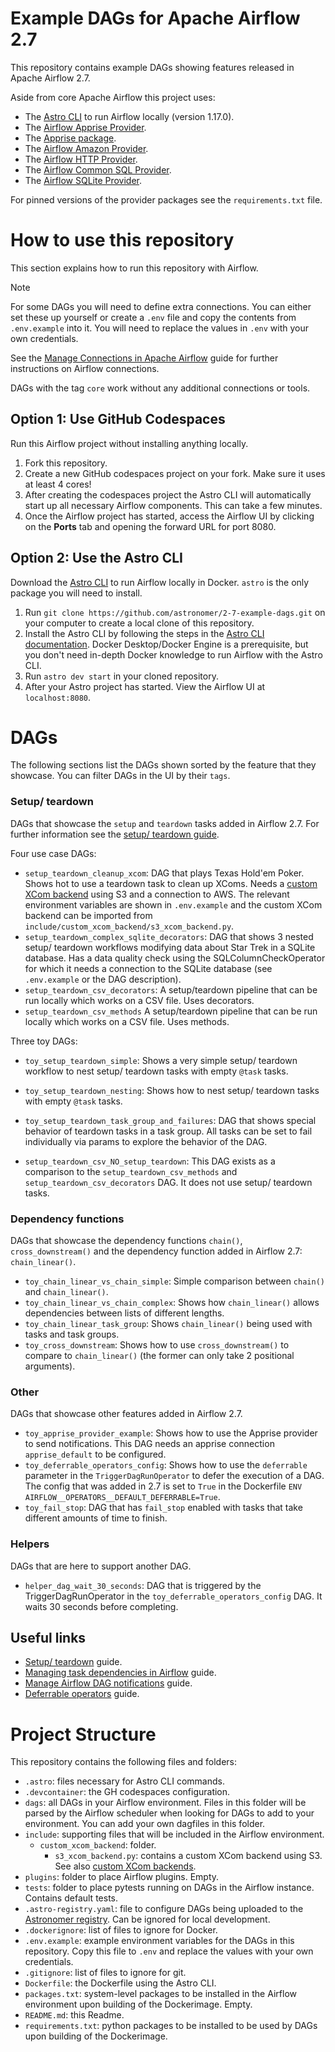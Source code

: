 # Example DAGs for Apache Airflow 2.7

This repository contains example DAGs showing features released in Apache Airflow 2.7. 

Aside from core Apache Airflow this project uses:
- The [Astro CLI](https://docs.astronomer.io/astro/cli/install-cli) to run Airflow locally (version 1.17.0).
- The [Airflow Apprise Provider](https://registry.astronomer.io/providers/apache-airflow-providers-apprise/versions/latest).
- The [Apprise package](https://github.com/caronc/apprise).
- The [Airflow Amazon Provider](https://registry.astronomer.io/providers/apache-airflow-providers-amazon/versions/latest).
- The [Airflow HTTP Provider](https://registry.astronomer.io/providers/apache-airflow-providers-http/versions/latest).
- The [Airflow Common SQL Provider](https://registry.astronomer.io/providers/apache-airflow-providers-common-sql/versions/latest).
- The [Airflow SQLite Provider](https://registry.astronomer.io/providers/apache-airflow-providers-sqlite/versions/latest).

For pinned versions of the provider packages see the `requirements.txt` file.

# How to use this repository

This section explains how to run this repository with Airflow. 

> [!NOTE]  
> For some DAGs you will need to define extra connections. You can either set these up yourself or create a `.env` file and copy the contents from `.env.example` into it. You will need to replace the values in `.env` with your own credentials.

See the [Manage Connections in Apache Airflow](https://docs.astronomer.io/learn/connections) guide for further instructions on Airflow connections. 

DAGs with the tag `core` work without any additional connections or tools.

## Option 1: Use GitHub Codespaces

Run this Airflow project without installing anything locally.

1. Fork this repository.
2. Create a new GitHub codespaces project on your fork. Make sure it uses at least 4 cores!
3. After creating the codespaces project the Astro CLI will automatically start up all necessary Airflow components. This can take a few minutes. 
4. Once the Airflow project has started, access the Airflow UI by clicking on the **Ports** tab and opening the forward URL for port 8080.

## Option 2: Use the Astro CLI

Download the [Astro CLI](https://docs.astronomer.io/astro/cli/install-cli) to run Airflow locally in Docker. `astro` is the only package you will need to install.

1. Run `git clone https://github.com/astronomer/2-7-example-dags.git` on your computer to create a local clone of this repository.
2. Install the Astro CLI by following the steps in the [Astro CLI documentation](https://docs.astronomer.io/astro/cli/install-cli). Docker Desktop/Docker Engine is a prerequisite, but you don't need in-depth Docker knowledge to run Airflow with the Astro CLI.
3. Run `astro dev start` in your cloned repository.
4. After your Astro project has started. View the Airflow UI at `localhost:8080`.

# DAGs

The following sections list the DAGs shown sorted by the feature that they showcase. You can filter DAGs in the UI by their `tags`.

### Setup/ teardown

DAGs that showcase the `setup` and `teardown` tasks added in Airflow 2.7. For further information see the [setup/ teardown guide](https://docs.astronomer.io/learn/airflow-setup-teardown).

Four use case DAGs:

- `setup_teardown_cleanup_xcom`: DAG that plays Texas Hold'em Poker. Shows hot to use a teardown task to clean up XComs. Needs a [custom XCom backend](https://docs.astronomer.io/learn/xcom-backend-tutorial) using S3 and a connection to AWS. The relevant environment variables are shown in `.env.example` and the custom XCom backend can be imported from `include/custom_xcom_backend/s3_xcom_backend.py`.
- `setup_teardown_complex_sqlite_decorators`: DAG that shows 3 nested setup/ teardown workflows modifying data about Star Trek in a SQLite database. Has a data quality check using the SQLColumnCheckOperator for which it needs a connection to the SQLite database (see `.env.example` or the DAG description).
- `setup_teardown_csv_decorators`: A setup/teardown pipeline that can be run locally which works on a CSV file. Uses decorators.
- `setup_teardown_csv_methods` A setup/teardown pipeline that can be run locally which works on a CSV file. Uses methods.

Three toy DAGs:

- `toy_setup_teardown_simple`: Shows a very simple setup/ teardown workflow to nest setup/ teardown tasks with empty `@task` tasks.
- `toy_setup_teardown_nesting`: Shows how to nest setup/ teardown tasks with empty `@task` tasks.
- `toy_setup_teardown_task_group_and_failures`: DAG that shows special behavior of teardown tasks in a task group. All tasks can be set to fail individually via params to explore the behavior of the DAG.

- `setup_teardown_csv_NO_setup_teardown`: This DAG exists as a comparison to the `setup_teardown_csv_methods` and `setup_teardown_csv_decorators` DAG. It does not use setup/ teardown tasks.

### Dependency functions

DAGs that showcase the dependency functions `chain()`, `cross_downstream()` and the dependency function added in Airflow 2.7: `chain_linear()`.

- `toy_chain_linear_vs_chain_simple`: Simple comparison between `chain()` and `chain_linear()`.
- `toy_chain_linear_vs_chain_complex`: Shows how `chain_linear()` allows dependencies between lists of different lengths.
- `toy_chain_linear_task_group`: Shows `chain_linear()` being used with tasks and task groups.
- `toy_cross_downstream`: Shows how to use `cross_downstream()` to compare to `chain_linear()` (the former can only take 2 positional arguments).

### Other

DAGs that showcase other features added in Airflow 2.7.

- `toy_apprise_provider_example`: Shows how to use the Apprise provider to send notifications. This DAG needs an apprise connection `apprise_default` to be configured.
- `toy_deferrable_operators_config`: Shows how to use the `deferrable` parameter in the `TriggerDagRunOperator` to defer the execution of a DAG. The config that was added in 2.7 is set to `True` in the Dockerfile `ENV AIRFLOW__OPERATORS__DEFAULT_DEFERRABLE=True`.
- `toy_fail_stop`: DAG that has `fail_stop` enabled with tasks that take different amounts of time to finish.

### Helpers 

DAGs that are here to support another DAG.

- `helper_dag_wait_30_seconds`: DAG that is triggered by the TriggerDagRunOperator in the `toy_deferrable_operators_config` DAG. It waits 30 seconds before completing.

## Useful links

- [Setup/ teardown](https://docs.astronomer.io/learn/airflow-setup-teardown) guide.
- [Managing task dependencies in Airflow](https://docs.astronomer.io/learn/managing-dependencies) guide.
- [Manage Airflow DAG notifications](https://docs.astronomer.io/learn/error-notifications-in-airflow) guide.
- [Deferrable operators](https://docs.astronomer.io/learn/deferrable-operators) guide.

# Project Structure

This repository contains the following files and folders:

- `.astro`: files necessary for Astro CLI commands.
- `.devcontainer`: the GH codespaces configuration.
-  `dags`: all DAGs in your Airflow environment. Files in this folder will be parsed by the Airflow scheduler when looking for DAGs to add to your environment. You can add your own dagfiles in this folder.
- `include`: supporting files that will be included in the Airflow environment.
    - `custom_xcom_backend`: folder.
        - `s3_xcom_backend.py`: contains a custom XCom backend using S3. See also [custom XCom backends](https://docs.astronomer.io/learn/xcom-backend-tutorial).
- `plugins`: folder to place Airflow plugins. Empty.
- `tests`: folder to place pytests running on DAGs in the Airflow instance. Contains default tests.
- `.astro-registry.yaml`: file to configure DAGs being uploaded to the [Astronomer registry](https://registry.astronomer.io/). Can be ignored for local development.
- `.dockerignore`: list of files to ignore for Docker.
- `.env.example`: example environment variables for the DAGs in this repository. Copy this file to `.env` and replace the values with your own credentials.
- `.gitignore`: list of files to ignore for git.
- `Dockerfile`: the Dockerfile using the Astro CLI.
- `packages.txt`: system-level packages to be installed in the Airflow environment upon building of the Dockerimage. Empty.
- `README.md`: this Readme.
- `requirements.txt`: python packages to be installed to be used by DAGs upon building of the Dockerimage.